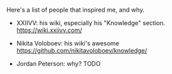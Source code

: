 Here's a list of people that inspired me, and why.

- XXIIVV: his wiki, especially his "Knowledge" section.
https://wiki.xxiivv.com/

- Nikita Voloboev: his wiki's awesome
https://github.com/nikitavoloboev/knowledge/

- Jordan Peterson: why? TODO

